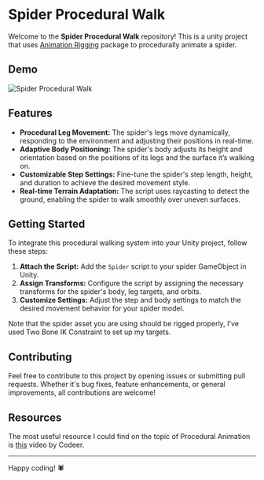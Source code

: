 # Spider Procedural Walk

Welcome to the **Spider Procedural Walk** repository! This is a unity project that uses [Animation Rigging](https://docs.unity3d.com/Packages/com.unity.animation.rigging@1.3/manual/index.html) package to procedurally animate a spider.

## Demo
![Spider Procedural Walk](./Gif/spider_walk.gif)

## Features

- **Procedural Leg Movement:** The spider's legs move dynamically, responding to the environment and adjusting their positions in real-time.
- **Adaptive Body Positioning:** The spider's body adjusts its height and orientation based on the positions of its legs and the surface it’s walking on.
- **Customizable Step Settings:** Fine-tune the spider's step length, height, and duration to achieve the desired movement style.
- **Real-time Terrain Adaptation:** The script uses raycasting to detect the ground, enabling the spider to walk smoothly over uneven surfaces.

## Getting Started

To integrate this procedural walking system into your Unity project, follow these steps:

1. **Attach the Script:** Add the `Spider` script to your spider GameObject in Unity.
2. **Assign Transforms:** Configure the script by assigning the necessary transforms for the spider's body, leg targets, and orbits.
3. **Customize Settings:** Adjust the step and body settings to match the desired movement behavior for your spider model.

Note that the spider asset you are using should be rigged properly, I've used Two Bone IK Constraint to set up my targets.


## Contributing

Feel free to contribute to this project by opening issues or submitting pull requests. Whether it's bug fixes, feature enhancements, or general improvements, all contributions are welcome!

## Resources

The most useful resource I could find on the topic of Procedural Animation is [this](https://www.youtube.com/watch?v=e6Gjhr1IP6w) video by Codeer.

---

Happy coding! 🕷️

